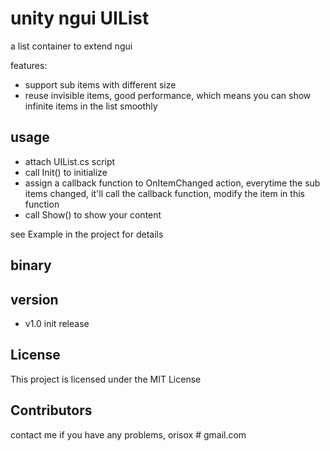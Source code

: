 # unity ngui UIList

a list container to extend ngui

features:

* support sub items with different size
* reuse invisible items, good performance, which means you can show infinite items in the list smoothly

## usage

* attach UIList.cs script
* call Init() to initialize
* assign a callback function to OnItemChanged action, everytime the sub items changed, it'll call the callback function, modify the item in this function
* call Show() to show your content

see Example in the project for details

## binary

## version

* v1.0 init release

## License

This project is licensed under the MIT License

## Contributors

contact me if you have any problems, orisox # gmail.com